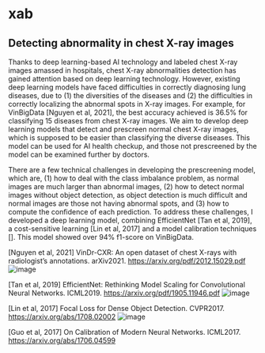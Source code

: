 # xab
## Detecting abnormality in chest X-ray images

Thanks to deep learning-based AI technology and labeled chest X-ray images amassed in hospitals, chest X-ray abnormalities detection has gained attention based on deep learning technology. However, existing deep learning models have faced difficulties in correctly diagnosing lung diseases, due to (1) the diversities of the diseases and (2) the difficulties in correctly localizing the abnormal spots in X-ray images. For example, for VinBigData [Nguyen et al, 2021], the best accuracy achieved is 36.5% for classifying 15 diseases from chest X-ray images. We aim to develop deep learning models that detect and prescreen normal chest X-ray images, which is supposed to be easier than classifying the diverse diseases. This model can be used for AI health checkup, and those not prescreened by the model can be examined further by doctors.

There are a few technical challenges in developing the prescreening model, which are, (1) how to deal with the class imbalance problem, as normal images are much larger than abnormal images, (2) how to detect normal images without object detection, as object detection is much difficult and normal images are those not having abnormal spots, and (3) how to compute the confidence of each prediction. To address these challenges, I developed a deep learning model, combining EfficientNet [Tan et al, 2019], a cost-sensitive learning [Lin et al, 2017] and a model calibration techniques []. This model showed over 94% f1-score on VinBigData.

[Nguyen et al, 2021] VinDr-CXR: An open dataset of chest X-rays with radiologist’s annotations. arXiv2021. https://arxiv.org/pdf/2012.15029.pdf 
![image](https://user-images.githubusercontent.com/68576111/174403274-f69286f7-c352-466b-acd7-38c80a407141.png)

[Tan et al, 2019] EfficientNet: Rethinking Model Scaling for Convolutional Neural Networks. ICML2019. https://arxiv.org/pdf/1905.11946.pdf ![image](https://user-images.githubusercontent.com/68576111/174403235-a4bfec16-3b2b-41b9-9323-992c57104dcc.png)

[Lin et al, 2017] Focal Loss for Dense Object Detection. CVPR2017. https://arxiv.org/abs/1708.02002 ![image](https://user-images.githubusercontent.com/68576111/174403377-912d7f45-a344-4f30-83cb-40ed76d18823.png)

[Guo et al, 2017] On Calibration of Modern Neural Networks. ICML2017. https://arxiv.org/abs/1706.04599

